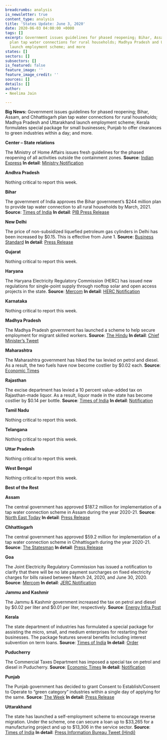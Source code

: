 ```yaml
---
breadcrumbs: analysis
is_newsletter: true
content_type: analysis
title: 'States Update: June 3, 2020'
date: 2020-06-03 04:00:00 +0000
tags: []
excerpt: Government issues guidelines for phased reopening; Bihar, Assam, and Chhattisgarh
  plan tap water connections for rural households; Madhya Pradesh and Uttarakhand
  launch employment scheme; and more
states: []
sectors: []
subsectors: []
is_featured: false
feature_image: ''
feature_image_credit: ''
sources: []
details: []
author:
- Neelima Jain

---
```

**Big News:** Government issues guidelines for phased reopening; Bihar, Assam, and Chhattisgarh plan tap water connections for rural households; Madhya Pradesh and Uttarakhand launch employment scheme; Kerala formulates special package for small businesses; Punjab to offer clearances to green industries within a day; and more.

**Center – State relations**

The Ministry of Home Affairs issues fresh guidelines for the phased reopening of all activities outside the containment zones. **Source**: [Indian Express](https://indianexpress.com/article/india/lockdown-5-0-guidelines-6434777/) **In detail**: [Ministry Notification](http://164.100.117.97/WriteReadData/userfiles/MHA%20Order%20Dt.%2030.5.2020%20with%20guidelines%20on%20extension%20of%20LD%20in%20Containment%20Zones%20and%20phased%20reopening.pdf)

**Andhra Pradesh**

Nothing critical to report this week.

**Bihar**

The government of India approves the Bihar government’s $244 million plan to provide tap water connection to all rural households by March, 2021. **Source**: [Times of India](https://timesofindia.indiatimes.com/india/bihar-plans-to-provide-tap-water-connection-to-all-rural-households-by-march-next-year/articleshow/76110252.cms) **In detail**: [PIB Press Release](https://pib.gov.in/PressReleasePage.aspx?PRID=1627901)

**New Delhi**

The price of non-subsidized liquefied petroleum gas cylinders in Delhi has been increased by $0.15. This is effective from June 1. **Source**: [Business Standard](https://www.business-standard.com/article/economy-policy/unlock-1-0-lpg-gas-price-hiked-from-today-amid-by-rs-11-50-in-delhi-120060100139_1.html) **In detail**: [Press Release](https://www.iocl.com/aboutus/NewsDetail.aspx?NewsID=55174&tID=8)

**Gujarat**

Nothing critical to report this week.

**Haryana**

The Haryana Electricity Regulatory Commission (HERC) has issued new regulations for single-point supply through rooftop solar and open access projects in the state. **Source**: [Mercom](https://mercomindia.com/haryana-issues-single-point/) **In detail**: [HERC Notification](https://herc.gov.in/WriteReadData/Pdf/R20200422.pdf)

**Karnataka**

Nothing critical to report this week.

**Madhya Pradesh**

The Madhya Pradesh government has launched a scheme to help secure employment for migrant skilled workers. **Source**: [The Hindu](https://www.thehindu.com/news/national/other-states/madhya-pradesh-launches-rozgar-setu-scheme-for-skilled-workers/article31701696.ece) **In detail**: [Chief Minister’s Tweet](https://twitter.com/ChouhanShivraj/status/1266017671692369920)

**Maharashtra**

The Maharashtra government has hiked the tax levied on petrol and diesel. As a result, the two fuels have now become costlier by $0.02 each. **Source**: [Economic Times](https://energy.economictimes.indiatimes.com/news/oil-and-gas/petrol-diesel-to-cost-rs-2-more-as-maharashtra-hikes-cess/76127032)

**Rajasthan**

The excise department has levied a 10 percent value-added tax on Rajasthan-made liquor. As a result, liquor made in the state has become costlier by $0.14 per bottle. **Source**: [Times of India](https://timesofindia.indiatimes.com/city/jaipur/excise-dept-levies-10-vat-on-raj-made-liquor/articleshow/76080285.cms) **In detail**: [Notification](http://finance.rajasthan.gov.in/PDFDOCS/EXCISE/F-EXCISE-8828-02062020.pdf)

**Tamil Nadu**

Nothing critical to report this week.

**Telangana**

Nothing critical to report this week.

**Uttar Pradesh**

Nothing critical to report this week.

**West Bengal**

Nothing critical to report this week.

**Best of the Rest**

**Assam**

The central government has approved $187.2 million for implementation of a tap water connection scheme in Assam during the year 2020-21. **Source**: [North East Today](https://thenortheasttoday.com/centre-approves-rs-1407-crore-to-assam-for-implementation-of-jal-jeevan-mission/) **In detail**: [Press Release](https://pib.gov.in/PressReleseDetailm.aspx?PRID=1628125)

**Chhattisgarh**

The central government has approved $59.2 million for implementation of a tap water connection scheme in Chhattisgarh during the year 2020-21. **Source**: [The Statesman](https://www.thestatesman.com/india/centre-approves-rs-445-crore-for-implementation-of-jal-jeevan-mission-in-chhattisgarh-1502894301.html) **In detail**: [Press Release](https://pib.gov.in/PressReleseDetail.aspx?PRID=1627710)

**Goa**

The Joint Electricity Regulatory Commission has issued a notification to clarify that there will be no late payment surcharges on fixed electricity charges for bills raised between March 24, 2020, and June 30, 2020. **Source**: [Mercom](https://mercomindia.com/jerc-issues-clarification-late-payment/) **In detail**: [JERC Notification](http://jercuts.gov.in/writereaddata/UploadFile/Moratorium637261022481097900.pdf)

**Jammu and Kashmir**

The Jammu & Kashmir government increased the tax on petrol and diesel by $0.02 per liter and $0.01 per liter, respectively. **Source**: [Energy Infra Post](https://www.energyinfrapost.com/jammu-and-kashmir-hikes-tax-on-petrol-by-rs-2-per-litre-diesel-by-rs-1-from-june-1/)

  
**Kerala**

The state department of industries has formulated a special package for assisting the micro, small, and medium enterprises for restarting their businesses. The package features several benefits including interest subvention on term loans. **Source**: [Times of India](https://timesofindia.indiatimes.com/city/kochi/kerala-interest-subvention-offered-for-msmes/articleshow/76034078.cms) **In detail**: [Order](http://industry.kerala.gov.in/images/GOs/GOs2020/Bhadratha-GO.PDF)

**Puducherry**

The Commercial Taxes Department has imposed a special tax on petrol and diesel in Puducherry. **Source**: [Economic Times](https://energy.economictimes.indiatimes.com/news/oil-and-gas/puducherry-special-tax-imposed-on-petrol-diesel/76090663) **In detail**: [Notification](https://gst.py.gov.in/gomsno25-puducherry-gst-fifth-amendment-rules-2020)

**Punjab**

The Punjab government has decided to grant Consent to Establish/Consent to Operate to “green category” industries within a single day of applying for the same. **Source**: [The Week](https://www.theweek.in/news/india/2020/05/23/punjab-eco-friendly-industries-to-be-granted-cte-cto-within-a-day.html) **In detail:** [Press Release](http://diprpunjab.gov.in/?q=content/punjab-government-decides-grant-nocctecto-green-category-industries-one-day-self)

**Uttarakhand**

The state has launched a self-employment scheme to encourage reverse migration. Under the scheme, one can secure a loan up to $33,265 for a manufacturing project and up to $13,306 in the service sector. **Source**: [Times of India](https://timesofindia.indiatimes.com/city/dehradun/chief-minister-launches-self-employment-scheme/articleshow/76077569.cms) **In detail**: [Press Information Bureau Tweet (Hindi)](https://twitter.com/PIBDehradun/status/1265979568315195392)
